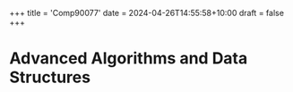 +++
title = 'Comp90077'
date = 2024-04-26T14:55:58+10:00
draft = false
+++

# Advanced Algorithms and Data Structures
